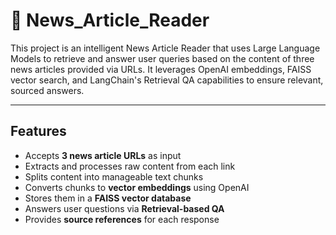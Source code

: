 # 📰 News_Article_Reader

This project is an intelligent News Article Reader that uses Large Language Models to retrieve and answer user queries based on the content of three news articles provided via URLs. It leverages OpenAI embeddings, FAISS vector search, and LangChain's Retrieval QA capabilities to ensure relevant, sourced answers.

---

##  Features

- Accepts **3 news article URLs** as input  
- Extracts and processes raw content from each link  
- Splits content into manageable text chunks  
- Converts chunks to **vector embeddings** using OpenAI  
- Stores them in a **FAISS vector database**  
- Answers user questions via **Retrieval-based QA**  
- Provides **source references** for each response  
